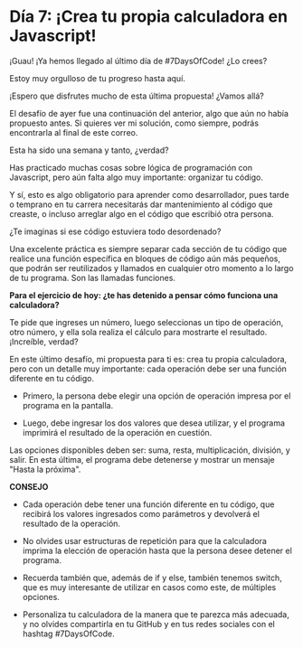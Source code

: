 # Día 7: ¡Crea tu propia calculadora en Javascript!

¡Guau! ¡Ya hemos llegado al último día de #7DaysOfCode! ¿Lo crees?

Estoy muy orgulloso de tu progreso hasta aquí.

¡Espero que disfrutes mucho de esta última propuesta! ¿Vamos allá?

El desafío de ayer fue una continuación del anterior, algo que aún no había propuesto antes. Si quieres ver mi solución, como siempre, podrás encontrarla al final de este correo.

Esta ha sido una semana y tanto, ¿verdad?

Has practicado muchas cosas sobre lógica de programación con Javascript, pero aún falta algo muy importante: organizar tu código.

Y sí, esto es algo obligatorio para aprender como desarrollador, pues tarde o temprano en tu carrera necesitarás dar mantenimiento al código que creaste, o incluso arreglar algo en el código que escribió otra persona.

¿Te imaginas si ese código estuviera todo desordenado?

Una excelente práctica es siempre separar cada sección de tu código que realice una función específica en bloques de código aún más pequeños, que podrán ser reutilizados y llamados en cualquier otro momento a lo largo de tu programa. Son las llamadas funciones.


**Para el ejercicio de hoy: ¿te has detenido a pensar cómo funciona una calculadora?**
        
Te pide que ingreses un número, luego seleccionas un tipo de operación, otro número, y ella sola realiza el cálculo para mostrarte el resultado. ¡Increíble, verdad?

En este último desafío, mi propuesta para ti es: crea tu propia calculadora, pero con un detalle muy importante: cada operación debe ser una función diferente en tu código.

- Primero, la persona debe elegir una opción de operación impresa por el programa en la pantalla.

- Luego, debe ingresar los dos valores que desea utilizar, y el programa imprimirá el resultado de la operación en cuestión.                                                                           

Las opciones disponibles deben ser: suma, resta, multiplicación, división, y salir. En esta última, el programa debe detenerse y mostrar un mensaje "Hasta la próxima".

**CONSEJO**

- Cada operación debe tener una función diferente en tu código, que recibirá los valores ingresados como parámetros y devolverá el resultado de la operación.

- No olvides usar estructuras de repetición para que la calculadora imprima la elección de operación hasta que la persona desee detener el programa.

- Recuerda también que, además de if y else, también tenemos switch, que es muy interesante de utilizar en casos como este, de múltiples opciones.

- Personaliza tu calculadora de la manera que te parezca más adecuada, y no olvides compartirla en tu GitHub y en tus redes sociales con el hashtag #7DaysOfCode.
